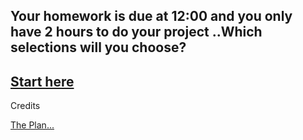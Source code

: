 Your homework is due at 12:00 and you only have 2 hours to do your project ..Which selections will you choose?
---
[Start here](HavingHwDue.md)
---

Credits

[The Plan...](https://docs.google.com/drawings/d/16uL32cToqRhLSJGmUMy4yHE50wDbIQkxnWvBGFAHxHk/edit)
